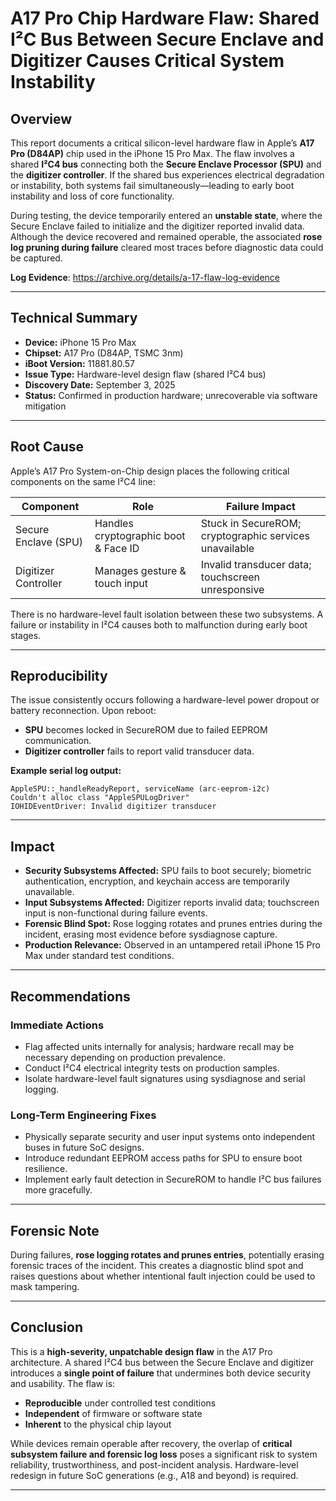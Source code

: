 # A17 Pro Chip Hardware Flaw: Shared I²C Bus Between Secure Enclave and Digitizer Causes Critical System Instability

## Overview

This report documents a critical silicon-level hardware flaw in Apple’s **A17 Pro (D84AP)** chip used in the iPhone 15 Pro Max. The flaw involves a shared **I²C4 bus** connecting both the **Secure Enclave Processor (SPU)** and the **digitizer controller**. If the shared bus experiences electrical degradation or instability, both systems fail simultaneously—leading to early boot instability and loss of core functionality.

During testing, the device temporarily entered an **unstable state**, where the Secure Enclave failed to initialize and the digitizer reported invalid data. Although the device recovered and remained operable, the associated **rose log pruning during failure** cleared most traces before diagnostic data could be captured.

**Log Evidence**: https://archive.org/details/a-17-flaw-log-evidence

---

## Technical Summary

* **Device:** iPhone 15 Pro Max
* **Chipset:** A17 Pro (D84AP, TSMC 3nm)
* **iBoot Version:** 11881.80.57
* **Issue Type:** Hardware-level design flaw (shared I²C4 bus)
* **Discovery Date:** September 3, 2025
* **Status:** Confirmed in production hardware; unrecoverable via software mitigation

---

## Root Cause

Apple’s A17 Pro System-on-Chip design places the following critical components on the same I²C4 line:

| Component            | Role                                 | Failure Impact                                         |
| -------------------- | ------------------------------------ | ------------------------------------------------------ |
| Secure Enclave (SPU) | Handles cryptographic boot & Face ID | Stuck in SecureROM; cryptographic services unavailable |
| Digitizer Controller | Manages gesture & touch input        | Invalid transducer data; touchscreen unresponsive      |

There is no hardware-level fault isolation between these two subsystems. A failure or instability in I²C4 causes both to malfunction during early boot stages.

---

## Reproducibility

The issue consistently occurs following a hardware-level power dropout or battery reconnection. Upon reboot:

* **SPU** becomes locked in SecureROM due to failed EEPROM communication.
* **Digitizer controller** fails to report valid transducer data.

**Example serial log output:**

```
AppleSPU::_handleReadyReport, serviceName (arc-eeprom-i2c)
Couldn't alloc class "AppleSPULogDriver"
IOHIDEventDriver: Invalid digitizer transducer
```

---

## Impact

* **Security Subsystems Affected:** SPU fails to boot securely; biometric authentication, encryption, and keychain access are temporarily unavailable.
* **Input Subsystems Affected:** Digitizer reports invalid data; touchscreen input is non-functional during failure events.
* **Forensic Blind Spot:** Rose logging rotates and prunes entries during the incident, erasing most evidence before sysdiagnose capture.
* **Production Relevance:** Observed in an untampered retail iPhone 15 Pro Max under standard test conditions.

---

## Recommendations

### Immediate Actions

* Flag affected units internally for analysis; hardware recall may be necessary depending on production prevalence.
* Conduct I²C4 electrical integrity tests on production samples.
* Isolate hardware-level fault signatures using sysdiagnose and serial logging.

### Long-Term Engineering Fixes

* Physically separate security and user input systems onto independent buses in future SoC designs.
* Introduce redundant EEPROM access paths for SPU to ensure boot resilience.
* Implement early fault detection in SecureROM to handle I²C bus failures more gracefully.

---

## Forensic Note

During failures, **rose logging rotates and prunes entries**, potentially erasing forensic traces of the incident. This creates a diagnostic blind spot and raises questions about whether intentional fault injection could be used to mask tampering.

---

## Conclusion

This is a **high-severity, unpatchable design flaw** in the A17 Pro architecture. A shared I²C4 bus between the Secure Enclave and digitizer introduces a **single point of failure** that undermines both device security and usability. The flaw is:

* **Reproducible** under controlled test conditions
* **Independent** of firmware or software state
* **Inherent** to the physical chip layout

While devices remain operable after recovery, the overlap of **critical subsystem failure and forensic log loss** poses a significant risk to system reliability, trustworthiness, and post-incident analysis. Hardware-level redesign in future SoC generations (e.g., A18 and beyond) is required.

---
